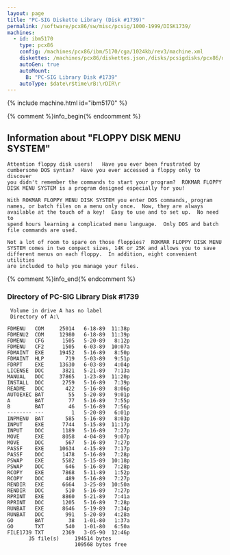 ```yaml
---
layout: page
title: "PC-SIG Diskette Library (Disk #1739)"
permalink: /software/pcx86/sw/misc/pcsig/1000-1999/DISK1739/
machines:
  - id: ibm5170
    type: pcx86
    config: /machines/pcx86/ibm/5170/cga/1024kb/rev3/machine.xml
    diskettes: /machines/pcx86/diskettes.json,/disks/pcsigdisks/pcx86/diskettes.json
    autoGen: true
    autoMount:
      B: "PC-SIG Library Disk #1739"
    autoType: $date\r$time\rB:\rDIR\r
---
```


{% include machine.html id="ibm5170" %}

{% comment %}info_begin{% endcomment %}

## Information about "FLOPPY DISK MENU SYSTEM"

    Attention floppy disk users!   Have you ever been frustrated by
    cumbersome DOS syntax?  Have you ever accessed a floppy only to
    discover
    you didn't remember the commands to start your program?  ROKMAR FLOPPY
    DISK MENU SYSTEM is a program designed especially for you!
    
    With ROKMAR FLOPPY MENU DISK SYSTEM you enter DOS commands, program
    names, or batch files on a menu only once.  Now, they are always
    available at the touch of a key!  Easy to use and to set up.  No need to
    spend hours learning a complicated menu language.  Only DOS and batch
    file commands are used.
    
    Not a lot of room to spare on those floppies?  ROKMAR FLOPPY DISK MENU
    SYSTEM comes in two compact sizes, 14K or 25K and allows you to save
    different menus on each floppy.  In addition, eight convenient
    utilities
    are included to help you manage your files.
{% comment %}info_end{% endcomment %}


### Directory of PC-SIG Library Disk #1739

     Volume in drive A has no label
     Directory of A:\

    FDMENU   COM     25014   6-18-89  11:38p
    FDMENU2  COM     12980   6-18-89  11:39p
    FDMENU   CFG      1505   5-20-89   8:12p
    FDMENU   CF2      1505   6-03-89  10:07a
    FDMAINT  EXE     19452   5-16-89   8:50p
    FDMAINT  HLP       719   5-03-89   9:51p
    FDRPT    EXE     13630   6-03-89   4:04p
    LICENSE  DOC      3821   5-21-89   7:13a
    MANUAL   DOC     37865   1-23-89  11:20p
    INSTALL  DOC      2759   5-16-89   7:39p
    README   DOC       422   5-16-89   8:06p
    AUTOEXEC BAT        55   5-20-89   9:01p
    A        BAT        77   5-16-89   7:55p
    B        BAT        46   5-16-89   7:56p
    -------- ---         1   5-20-89   6:01p
    INPMENU  BAT       585   5-16-89   8:03p
    INPUT    EXE      7744   5-15-89  11:17p
    INPUT    DOC      1189   5-16-89   7:27p
    MOVE     EXE      8058   4-04-89   9:07p
    MOVE     DOC       567   5-16-89   7:27p
    PASSF    EXE     10634   4-15-89   7:17p
    PASSF    DOC      1478   5-16-89   7:28p
    PSWAP    EXE      5582   5-15-89  10:18p
    PSWAP    DOC       646   5-16-89   7:28p
    RCOPY    EXE      7868   5-11-89   1:52p
    RCOPY    DOC       489   5-16-89   7:27p
    RENDIR   EXE      6664   3-25-89  10:50a
    RENDIR   DOC       510   5-16-89   7:27p
    RPRINT   EXE      8860   5-21-89   7:41a
    RPRINT   DOC      1205   5-16-89   7:28p
    RUNBAT   EXE      8646   5-19-89   7:34p
    RUNBAT   DOC       991   5-20-89   4:28a
    GO       BAT        38   1-01-80   1:37a
    GO       TXT       540   1-01-80   6:50a
    FILE1739 TXT      2369   3-05-90  12:46p
           35 file(s)     194514 bytes
                          109568 bytes free
